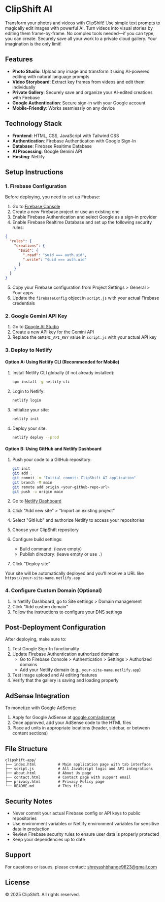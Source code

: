 # ClipShift AI

Transform your photos and videos with ClipShift! Use simple text prompts to magically edit images with powerful AI. Turn videos into visual stories by editing them frame-by-frame. No complex tools needed—if you can type, you can create. Securely save all your work to a private cloud gallery. Your imagination is the only limit!

## Features

- **Photo Studio**: Upload any image and transform it using AI-powered editing with natural language prompts
- **Video Storyboard**: Extract key frames from videos and edit them individually
- **Private Gallery**: Securely save and organize your AI-edited creations with Firebase
- **Google Authentication**: Secure sign-in with your Google account
- **Mobile-Friendly**: Works seamlessly on any device

## Technology Stack

- **Frontend**: HTML, CSS, JavaScript with Tailwind CSS
- **Authentication**: Firebase Authentication with Google Sign-In
- **Database**: Firebase Realtime Database
- **AI Processing**: Google Gemini API
- **Hosting**: Netlify

## Setup Instructions

### 1. Firebase Configuration

Before deploying, you need to set up Firebase:

1. Go to [Firebase Console](https://console.firebase.google.com/)
2. Create a new Firebase project or use an existing one
3. Enable Firebase Authentication and select Google as a sign-in provider
4. Enable Firebase Realtime Database and set up the following security rules:

```json
{
  "rules": {
    "creations": {
      "$uid": {
        ".read": "$uid === auth.uid",
        ".write": "$uid === auth.uid"
      }
    }
  }
}
```

5. Copy your Firebase configuration from Project Settings > General > Your apps
6. Update the `firebaseConfig` object in `script.js` with your actual Firebase credentials

### 2. Google Gemini API Key

1. Go to [Google AI Studio](https://makersuite.google.com/app/apikey)
2. Create a new API key for the Gemini API
3. Replace the `GEMINI_API_KEY` value in `script.js` with your actual API key

### 3. Deploy to Netlify

#### Option A: Using Netlify CLI (Recommended for Mobile)

1. Install Netlify CLI globally (if not already installed):
   ```bash
   npm install -g netlify-cli
   ```

2. Login to Netlify:
   ```bash
   netlify login
   ```

3. Initialize your site:
   ```bash
   netlify init
   ```

4. Deploy your site:
   ```bash
   netlify deploy --prod
   ```

#### Option B: Using GitHub and Netlify Dashboard

1. Push your code to a GitHub repository:
   ```bash
   git init
   git add .
   git commit -m "Initial commit: ClipShift AI application"
   git branch -M main
   git remote add origin <your-github-repo-url>
   git push -u origin main
   ```

2. Go to [Netlify Dashboard](https://app.netlify.com/)
3. Click "Add new site" > "Import an existing project"
4. Select "GitHub" and authorize Netlify to access your repositories
5. Choose your ClipShift repository
6. Configure build settings:
   - Build command: (leave empty)
   - Publish directory: (leave empty or use `.`)
7. Click "Deploy site"

Your site will be automatically deployed and you'll receive a URL like `https://your-site-name.netlify.app`

### 4. Configure Custom Domain (Optional)

1. In Netlify Dashboard, go to Site settings > Domain management
2. Click "Add custom domain"
3. Follow the instructions to configure your DNS settings

## Post-Deployment Configuration

After deploying, make sure to:

1. Test Google Sign-In functionality
2. Update Firebase Authentication authorized domains:
   - Go to Firebase Console > Authentication > Settings > Authorized domains
   - Add your Netlify domain (e.g., `your-site-name.netlify.app`)
3. Test image upload and AI editing features
4. Verify that the gallery is saving and loading properly

## AdSense Integration

To monetize with Google AdSense:

1. Apply for Google AdSense at [google.com/adsense](https://www.google.com/adsense)
2. Once approved, add your AdSense code to the HTML files
3. Place ad units in appropriate locations (header, sidebar, or between content sections)

## File Structure

```
clipshift-app/
├── index.html          # Main application page with tab interface
├── script.js           # All JavaScript logic and API integrations
├── about.html          # About Us page
├── contact.html        # Contact page with support email
├── privacy.html        # Privacy Policy page
└── README.md           # This file
```

## Security Notes

- Never commit your actual Firebase config or API keys to public repositories
- Use environment variables or Netlify environment variables for sensitive data in production
- Review Firebase security rules to ensure user data is properly protected
- Keep your dependencies up to date

## Support

For questions or issues, please contact: shreyashbhange9823@gmail.com

## License

© 2025 ClipShift. All rights reserved.
